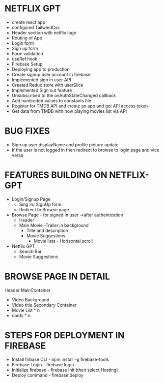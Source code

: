 # NETFLIX GPT

- create react app
- configured TailwindCss
- Header section with netflix logo
- Routing of App
- Login form
- Sign up form
- Form validation
- useRef hook
- Firebase Setup
- Deploying app to production
- Create signup user account in firebase
- Implemented sign in user API
- Created Redux store with userSlice
- Implemented Sign out feature
- Unsubscribed to the onAuthStateChanged callback
- Add hardcoded values to constants file
- Register for TMDB API and create an app and get API access token
- Get data from TMDB with now playing movies list via API

# BUG FIXES

- Sign up user displayName and profile picture update
- If the user is not logged in then redirect to browse to login page and vice versa

# FEATURES BUILDING ON NETFLIX-GPT

- Login/Signup Page
  - Sing In/ SignUp form
  - Redirect to Browse page
- Browse Page - for signed in user ->after authentication
  - Header
  - Main Movie
    -Trailer in background
    - Title and description
    - Movie Suggestions
      - Movie lists - Horizontal scroll
- Netflix GPT
  - Search Bar
  - Movie Suggestions

# BROWSE PAGE IN DETAIL

Header
MainContainer

- Video Background
- Video title
  Secondary Container
- Movie List \* n
- cards \* n

# STEPS FOR DEPLOYMENT IN FIREBASE

- Install firbase CLI - npm install -g firebase-tools
- Firebase Login - firebase login
- Initialize firebase - firebase init (then select Hosting)
- Deploy command - firebase deploy
